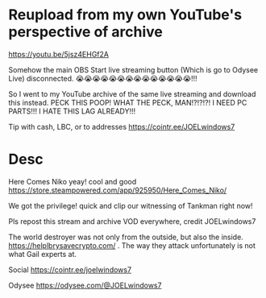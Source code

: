 # Reupload from my own YouTube's perspective of archive
https://youtu.be/5jsz4EHGf2A

Somehow the main OBS Start live streaming button (Which is go to Odysee Live) disconnected. 😭😭😭😭😭😭😭😭😭😭😭😭😭😭!!!

So I went to my YouTube archive of the same live streaming and download this instead. PECK THIS POOP! WHAT THE PECK, MAN!?!?!?! I NEED PC PARTS!!! I HATE THIS LAG ALREADY!!!

Tip with cash, LBC, or to addresses https://cointr.ee/JOELwindows7


# Desc
Here Comes Niko yeay! cool and good
https://store.steampowered.com/app/925950/Here_Comes_Niko/

We got the privilege! quick and clip our witnessing of Tankman right now!

Pls repost this stream and archive VOD everywhere, credit JOELwindows7

The world destroyer was not only from the outside, but also the inside. https://helplbrysavecrypto.com/ . The way they attack unfortunately is not what Gail experts at.

Social https://cointr.ee/joelwindows7

Odysee https://odysee.com/@JOELwindows7